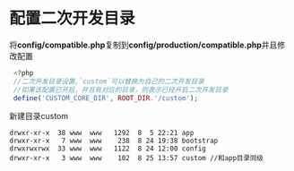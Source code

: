 # 配置二次开发目录

将**config/compatible.php**复制到**config/production/compatible.php**并且修改配置
```php
 <?php
 //二次开发目录设置,`custom`可以替换为自己的二次开发目录
 //如果该配置已开启，并且有对应的目录，则表示已经开启二次开发目录
 define('CUSTOM_CORE_DIR', ROOT_DIR.'/custom');
```
新建目录custom
```shell
drwxr-xr-x  38 www  www   1292  8  5 22:21 app
drwxr-xr-x   7 www  www    238  8 24 19:38 bootstrap
drwxrwxrwx  33 www  www   1122  8 24 12:00 config
drwxr-xr-x   3 www  www    102  8 25 13:57 custom //和app目录同级
```
